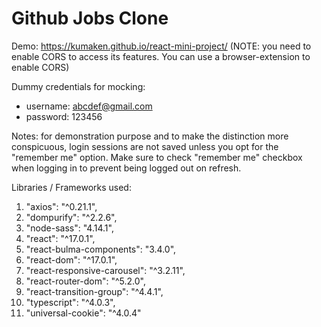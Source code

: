 # Github Jobs Clone
Demo: https://kumaken.github.io/react-mini-project/
(NOTE: you need to enable CORS to access its features. You can use a browser-extension to enable CORS)

Dummy credentials for mocking:
- username: abcdef@gmail.com
- password: 123456

Notes:
for demonstration purpose and to make the distinction more conspicuous, login sessions are not saved unless you opt for the "remember me" option. Make sure to check "remember me" checkbox when logging in to prevent being logged out on refresh.

Libraries / Frameworks used:
1. "axios": "^0.21.1",
2. "dompurify": "^2.2.6",
3. "node-sass": "4.14.1",
4. "react": "^17.0.1",
5. "react-bulma-components": "3.4.0",
6. "react-dom": "^17.0.1",
7. "react-responsive-carousel": "^3.2.11",
8. "react-router-dom": "^5.2.0",
9. "react-transition-group": "^4.4.1",
10. "typescript": "^4.0.3",
11. "universal-cookie": "^4.0.4"

